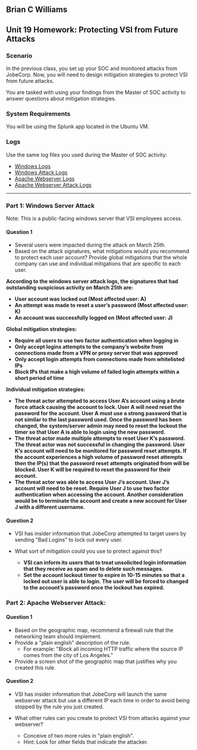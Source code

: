 ## Brian C Williams

## Unit 19 Homework: Protecting VSI from Future Attacks

### Scenario

In the previous class,  you set up your SOC and monitored attacks from JobeCorp. Now, you will need to design mitigation strategies to protect VSI from future attacks. 

You are tasked with using your findings from the Master of SOC activity to answer questions about mitigation strategies.

### System Requirements 

You will be using the Splunk app located in the Ubuntu VM.

### Logs

Use the same log files you used during the Master of SOC activity:

- [Windows Logs](resources/windows_server_logs.csv)
- [Windows Attack Logs](resources/windows_server_attack_logs.csv)
- [Apache Webserver Logs](resources/apache_logs.txt	)
- [Apache Webserver Attack Logs](resources/apache_attack_logs.txt	)

---

### Part 1: Windows Server Attack

Note: This is a public-facing windows server that VSI employees access.
 
#### Question 1
- Several users were impacted during the attack on March 25th.
- Based on the attack signatures, what mitigations would you recommend to protect each user account? Provide global mitigations that the whole company can use and individual mitigations that are specific to each user.
   
 **According to the windows server attack logs, the signatures that had outstanding suspicious activity on March 25th are:**
 
 * **User account was locked out (Most affected user: A)**
 * **An attempt was made to reset a user’s password (Most affected user: K)**
 * **An account was successfully logged on (Most affected user: J)**
 
 **Global mitigation strategies:**
 
 * **Require all users to use two factor authentication when logging in** 
 * **Only accept logins attempts to the company’s website from connections made from a VPN or proxy server that was approved**
 * **Only accept login attempts from connections made from whitelisted IPs**
 * **Block IPs that make a high volume of failed login attempts within a short period of time**

 **Individual mitigation strategies:**
 
 * **The threat actor attempted to access User A’s account using a brute force attack causing the account to lock. User A will need reset the password for the account. User A must use a strong password that is not similar to the last password used. Once the password has been changed, the system/server admin may need to reset the lockout the timer so that User A is able to login using the new password.**
 * **The threat actor made multiple attempts to reset User K’s password. The threat actor was not successful in changing the password. User K’s account will need to be monitored for password reset attempts. If the account experiences a high volume of password reset attempts then the IP(s) that the password reset attempts originated from will be blocked. User K will be required to reset the password for their account.**
 * **The threat actor was able to access User J’s account. User J’s account will need to be reset. Require User J to use two factor authentication when accessing the account. Another consideration would be to terminate the account and create a new account for User J with a different username.**

#### Question 2
- VSI has insider information that JobeCorp attempted to target users by sending "Bad Logins" to lock out every user.
- What sort of mitigation could you use to protect against this?
   
   * **VSI can inform its users that to treat unsolicited login information that they receive as spam and to delete such messages.**
   * **Set the account lockout timer to expire in 10-15 minutes so that a locked out user is able to login. The user will be forced to changed to the account’s password once the lockout has expired.**
  

### Part 2: Apache Webserver Attack:

#### Question 1
- Based on the geographic map, recommend a firewall rule that the networking team should implement.
- Provide a "plain english" description of the rule.
  - For example: "Block all incoming HTTP traffic where the source IP comes from the city of Los Angeles."
- Provide a screen shot of the geographic map that justifies why you created this rule. 
  
#### Question 2

- VSI has insider information that JobeCorp will launch the same webserver attack but use a different IP each time in order to avoid being stopped by the rule you just created.

- What other rules can you create to protect VSI from attacks against your webserver?
  - Conceive of two more rules in "plain english". 
  - Hint: Look for other fields that indicate the attacker.
  
 
